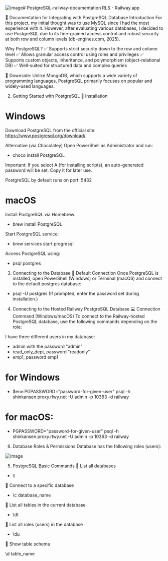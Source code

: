 ![image](https://github.com/user-attachments/assets/041bf224-7b1c-408b-b9df-95184c692515)# PostgreSQL-railway-documentation
RLS - Railway.app

📖 Documentation for Integrating with PostgreSQL Database
Introduction
For this project, my initial thought was to use MySQL since I had the most experience with it. However, after evaluating various databases, I decided to use PostgreSQL due to its fine-grained access control and robust security at both row and column levels (db-engines.com, 2025).

Why PostgreSQL?
✅ Supports strict security down to the row and column level
✅ Allows granular access control using roles and privileges
✅ Supports custom objects, inheritance, and polymorphism (object-relational DB)
✅ Well-suited for structured data and complex queries

🔴 Downside: Unlike MongoDB, which supports a wide variety of programming languages, PostgreSQL primarily focuses on popular and widely-used languages.

2. Getting Started with PostgreSQL
📌 Installation
# Windows
Download PostgreSQL from the official site: https://www.postgresql.org/download/

Alternative (via Chocolatey)
Open PowerShell as Administrator and run:
- choco install PostgreSQL

Important: If you select A (for installing scripts), an auto-generated password will be set. Copy it for later use.

PostgreSQL by default runs on port: 5432

# macOS

Install PostgreSQL via Homebrew:
- brew install PostgreSQL

Start PostgreSQL service:
- brew services start progresql

Access PostgreSQL using:
- psql postgres

3. Connecting to the Database
📌 Default Connection
Once PostgreSQL is installed, open PowerShell (Windows) or Terminal (macOS) and connect to the default postgres database:
- psql -U postgres
(If prompted, enter the password set during installation.)

4. Connecting to the Hosted Railway PostgreSQL Database
💻 Connection Command (Windows/macOS)
To connect to the Railway-hosted PostgreSQL database, use the following commands depending on the role:

I have three different users in my database:
- admin with the password "admin"
- read_only_dept, password "readonly"
- emp1, password emp1

# for Windows

- $env:PGPASSWORD="password-for-given-user" psql -h shinkansen.proxy.rlwy.net -U admin -p 10363 -d railway

# for macOS:

- PGPASSWORD="password-for-given-user" psql -h shinkansen.proxy.rlwy.net -U admin -p 10363 -d railway

6. Database Roles & Permissions
Database has the following roles (users):

![image](https://github.com/user-attachments/assets/d9d407c7-27ef-4d76-a477-e5a218c7b0ee)

5. PostgreSQL Basic Commands
📌 List all databases

- \l

📌 Connect to a specific database

- \c database_name

📌 List all tables in the current database

- \dt

📌 List all roles (users) in the database

- \du

📌 Show table schema

\d table_name

